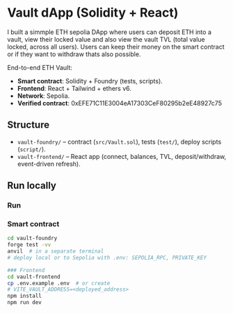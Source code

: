 # Vault dApp (Solidity + React)
I built a simmple ETH sepolia DApp where users can deposit ETH into a vault, view their locked value and also view the vault TVL (total value locked, across all users). Users can keep their money on the smart contract or if they want to withdraw thats also possible.

End-to-end ETH Vault:
- **Smart contract**: Solidity + Foundry (tests, scripts).
- **Frontend**: React + Tailwind + ethers v6.
- **Network**: Sepolia.
- **Verified contract**: 0xEFE71C11E3004eA17303CeF80295b2eE48927c75

## Structure
- `vault-foundry/` – contract (`src/Vault.sol`), tests (`test/`), deploy scripts (`script/`).
- `vault-frontend/` – React app (connect, balances, TVL, deposit/withdraw, event-driven refresh).

## Run locally
### Run

### Smart contract
```bash
cd vault-foundry
forge test -vv
anvil  # in a separate terminal
# deploy local or to Sepolia with .env: SEPOLIA_RPC, PRIVATE_KEY

### Frontend
cd vault-frontend
cp .env.example .env  # or create
# VITE_VAULT_ADDRESS=<deployed_address>
npm install
npm run dev



